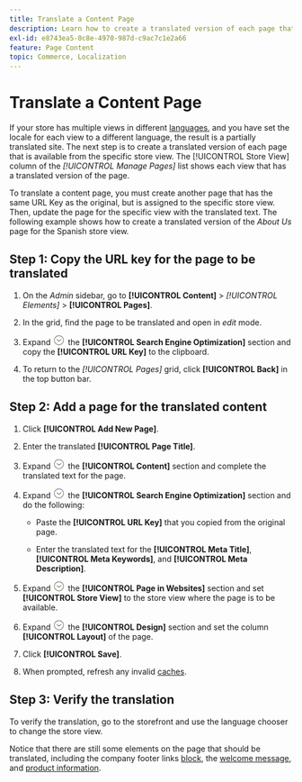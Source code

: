 ```yaml
---
title: Translate a Content Page
description: Learn how to create a translated version of each page that is available from the specific store view.
exl-id: e8743ea5-0c8e-4970-987d-c9ac7c1e2a66
feature: Page Content
topic: Commerce, Localization
---
```

# Translate a Content Page

If your store has multiple views in different [languages](../stores-purchase/store-localize.md), and you have set the locale for each view to a different language, the result is a partially translated site. The next step is to create a translated version of each page that is available from the specific store view. The [!UICONTROL Store View] column of the _[!UICONTROL Manage Pages]_ list shows each view that has a translated version of the page.

To translate a content page, you must create another page that has the same URL Key as the original, but is assigned to the specific store view. Then, update the page for the specific view with the translated text. The following example shows how to create a translated version of the _About Us_ page for the Spanish store view.

## Step 1: Copy the URL key for the page to be translated

1. On the _Admin_ sidebar, go to **[!UICONTROL Content]** > _[!UICONTROL Elements]_ > **[!UICONTROL Pages]**.

1. In the grid, find the page to be translated and open in _edit_ mode.

1. Expand ![Expansion selector](../assets/icon-display-expand.png) the **[!UICONTROL Search Engine Optimization]** section and copy the **[!UICONTROL URL Key]** to the clipboard.

1. To return to the _[!UICONTROL Pages]_ grid, click **[!UICONTROL Back]** in the top button bar.

## Step 2: Add a page for the translated content

1. Click **[!UICONTROL Add New Page]**.

1. Enter the translated **[!UICONTROL Page Title]**.

1. Expand ![Expansion selector](../assets/icon-display-expand.png) the **[!UICONTROL Content]** section and complete the translated text for the page.

1. Expand ![Expansion selector](../assets/icon-display-expand.png) the **[!UICONTROL Search Engine Optimization]** section and do the following:

   - Paste the **[!UICONTROL URL Key]** that you copied from the original page.

   - Enter the translated text for the **[!UICONTROL Meta Title]**, **[!UICONTROL Meta Keywords]**, and **[!UICONTROL Meta Description]**.

1. Expand ![Expansion selector](../assets/icon-display-expand.png) the **[!UICONTROL Page in Websites]** section and set **[!UICONTROL Store View]** to the store view where the page is to be available.

1. Expand ![Expansion selector](../assets/icon-display-expand.png) the **[!UICONTROL Design]** section and set the column **[!UICONTROL Layout]** of the page.

1. Click **[!UICONTROL Save]**.

1. When prompted, refresh any invalid [caches](../systems/cache-management.md).

## Step 3: Verify the translation

To verify the translation, go to the storefront and use the language chooser to change the store view.

Notice that there are still some elements on the page that should be translated, including the company footer links [block](block-add.md), the [welcome message](../getting-started/storefront-branding.md#change-the-welcome-message), and [product information](../stores-purchase/store-localize.md#localize-products).
